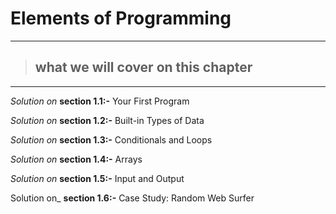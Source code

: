 # Elements of Programming

---

> ## what we will cover on this chapter

---

_Solution on_ **section 1.1:-** Your First Program

_Solution on_ **section 1.2:-** Built-in Types of Data

_Solution on_ **section 1.3:-** Conditionals and Loops

_Solution on_ **section 1.4:-** Arrays

_Solution on_ **section 1.5:-** Input and Output

Solution on_ **section 1.6:-** Case Study: Random Web Surfer
